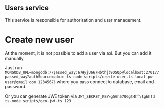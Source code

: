 ## Users service

This service is responsible for authorization and user management.

# Create new user

At the moment, it is not possible to add a user via api. But you can add it manually. 

Just run 
`MONGODB_URL=mongodb://passed_way:67HyjU667Hbthjd9OSQp@localhost:27017/passed_way?authSource=admin ts-node scripts/create-user.ts local-pw-user@gmail.com 12345678`
where you pass connect to database, email and password.

Or you can generate JWE token via
`JWT_SECRET_KEY=g5Gh570Ggt4hf\$ghhfd ts-node scripts/gen-jwt.ts 123`